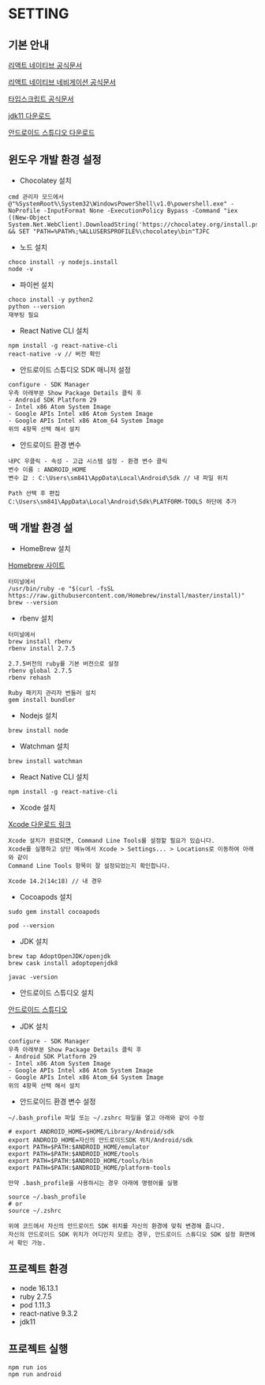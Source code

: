 # SETTING

## 기본 안내 
[리액트 네이티브 공식문서](https://reactnative.dev/)

[리액트 네이티브 네비게이션 공식문서](https://reactnavigation.org/)

[타입스크립트 공식문서](https://typescript-kr.github.io/)

[jdk11 다운로드](https://www.oracle.com/kr/java/technologies/javase/jdk11-archive-downloads.html)

[안드로이드 스튜디오 다운로드](https://developer.android.com/studio)

## 윈도우 개발 환경 설정
- Chocolatey 설치
```shell
cmd 관리자 모드에서 
@"%SystemRoot%\System32\WindowsPowerShell\v1.0\powershell.exe" -NoProfile -InputFormat None -ExecutionPolicy Bypass -Command "iex ((New-Object System.Net.WebClient).DownloadString('https://chocolatey.org/install.ps1'))" && SET "PATH=%PATH%;%ALLUSERSPROFILE%\chocolatey\bin"TJFC
```
- 노드 설치 
```shell
choco install -y nodejs.install
node -v
```
- 파이썬 설치
```shell
choco install -y python2
python --version
재부팅 필요
```
- React Native CLI 설치
```shell
npm install -g react-native-cli
react-native -v // 버전 확인
``` 
- 안드로이드 스튜디오 SDK 매니저 설정
```shell
configure - SDK Manager 
우측 아래부분 Show Package Details 클릭 후
- Android SDK Platform 29
- Intel x86 Atom System Image
- Google APIs Intel x86 Atom System Image
- Google APIs Intel x86 Atom_64 System Image
위의 4항목 선택 해서 설치 
```
- 안드로이드 환경 변수
 ```shell
내PC 우클릭 - 속성 - 고급 시스템 설정 - 환경 변수 클릭 
변수 이름 : ANDROID_HOME
변수 값 : C:\Users\sm841\AppData\Local\Android\Sdk // 내 파일 위치 

Path 선택 후 편집 
C:\Users\sm841\AppData\Local\Android\Sdk\PLATFORM-TOOLS 하단에 추가 
```

## 맥 개발 환경 설
- HomeBrew 설치

[Homebrew 사이트](https://brew.sh/)
 ```shell
터미널에서
/usr/bin/ruby -e "$(curl -fsSL https://raw.githubusercontent.com/Homebrew/install/master/install)"
brew --version
```
- rbenv 설치
 ```shell
터미널에서 
brew install rbenv
rbenv install 2.7.5

2.7.5버전의 ruby를 기본 버전으로 설정
rbenv global 2.7.5
rbenv rehash

Ruby 패키지 관리자 번들러 설치 
gem install bundler
```
- Nodejs 설치
 ```shell
brew install node
```
- Watchman 설치
 ```shell
brew install watchman
```
- React Native CLI 설치
 ```shell
npm install -g react-native-cli
```
- Xcode 설치

[Xcode 다운로드 링크](https://apps.apple.com/us/app/xcode/id497799835?mt=12)
 ```shell
Xcode 설치가 완료되면, Command Line Tools를 설정할 필요가 있습니다. 
Xcode를 실행하고 상단 메뉴에서 Xcode > Settings... > Locations로 이동하여 아래와 같이 
Command Line Tools 항목이 잘 설정되었는지 확인합니다.

Xcode 14.2(14c18) // 내 경우
```
- Cocoapods 설치
 ```shell
sudo gem install cocoapods

pod --version
```
- JDK 설치
 ```shell
brew tap AdoptOpenJDK/openjdk
brew cask install adoptopenjdk8

javac -version
```
- 안드로이드 스튜디오 설치 

[안드로이드 스튜디오](https://developer.android.com/studio)
- JDK 설치
 ```shell
configure - SDK Manager 
우측 아래부분 Show Package Details 클릭 후
- Android SDK Platform 29
- Intel x86 Atom System Image
- Google APIs Intel x86 Atom System Image
- Google APIs Intel x86 Atom_64 System Image
위의 4항목 선택 해서 설치 
```

- 안드로이드 환경 변수 설정
 ```shell
 ~/.bash_profile 파일 또는 ~/.zshrc 파일을 열고 아래와 같이 수정

# export ANDROID_HOME=$HOME/Library/Android/sdk
export ANDROID_HOME=자신의 안드로이드SDK 위치/Android/sdk
export PATH=$PATH:$ANDROID_HOME/emulator
export PATH=$PATH:$ANDROID_HOME/tools
export PATH=$PATH:$ANDROID_HOME/tools/bin
export PATH=$PATH:$ANDROID_HOME/platform-tools

만약 .bash_profile을 사용하시는 경우 아래에 명령어를 실행

source ~/.bash_profile
# or
source ~/.zshrc

위에 코드에서 자신의 안드로이드 SDK 위치를 자신의 환경에 맞춰 변경해 줍니다. 
자신의 안드로이드 SDK 위치가 어디인지 모르는 경우, 안드로이드 스튜디오 SDK 설정 화면에서 확인 가능.
```


## 프로젝트 환경 
- node 16.13.1
- ruby 2.7.5
- pod 1.11.3
- react-native 9.3.2
- jdk11


## 프로젝트 실행 
```shell
npm run ios
npm run android
```

